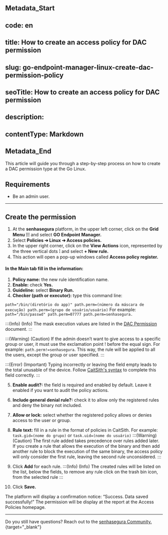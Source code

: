 ## Metadata_Start 
## code: en
## title: How to create an access policy for DAC permission 
## slug: go-endpoint-manager-linux-create-dac-permission-policy 
## seoTitle: How to create an access policy for DAC permission 
## description:  
## contentType: Markdown 
## Metadata_End
This article will guide you through a step-by-step process on how to create a DAC permission type at the Go Linux.

## Requirements

* Be an admin user.

* * *

## Create the permission

1. At the **senhasegura** platform, in the upper left corner, click on the **Grid Menu ⁝⁝⁝** and select **GO Endpoint Manager.**
2. Select **Policies ➔ Linux ➔ Access policies.**
3. In the upper right corner, click on the **View Actions** icon, represented by the three vertical dots **⁝** and select **+ New rule.**
4. This action will open a pop-up windows called **Access policy register.**

#### In the Main tab fill in the information:

1. **Policy name:** the new rule identification name.
2. **Enable:** check **Yes.**
3. **Guideline:** select **Binary Run.**
4. **Checker (path or executor):** type this command line:

`path="/bin/(diretório do app)" path.perm=(número da máscara de execução) path.perm=(grupo de usuário/usuário)`
For example: `path="/bin/passwd" path.perm=07777 path.perm=senhasegura.`

:::(Info) (Info)
The mask execution values are listed in the [DAC Permission](/v3-32/docs/go-endpoint-manager-linux-dac-permission) document.
:::

:::(Warning) (Caution)
If the admin doesn’t want to give access to a specific group or user, it must use the exclamation point ! before the equal sign. For example: `path.perm!=senhasegura`. This way, the rule will be applied to all the users, except the group or user specified.
:::

:::(Error) (Important)
Typing incorrectly or leaving the field empty leads to the total unusable of the device. Follow [CaitSith's syntax](https://caitsith.osdn.jp/#syntax_list) to complete this field correctly.
:::

5. **Enable audit?:** the field is required and enabled by default. Leave it enabled if you want to audit the policy actions.
6. **Include general denial rule?:** check it to allow only the registered rules and deny the binary not included.
7. **Allow or lock:** select whether the registered policy allows or denies access to the user or group.
8. **Rule text:** fill in a rule in the format of policies in CaitSith. For example:  `task.gid=(nome do grupo)` or `task.uid=(nome do usuário)`
:::(Warning) (Caution)
The first rule added takes precedence over rules added later. If you create a rule that allows the execution of the binary and then add another rule to block the execution of the same binary, the access policy will only consider the first rule, leaving the second rule  unconsidered.
:::

9. Click **Add** for each rule.
:::(Info) (Info)
The created rules will be listed on the list, below the fields, to remove any rule click on the trash bin icon, from the selected rule
:::
10. Click **Save.**


The platform will display a confirmation notice: “Success. Data saved successfully!” The permission will be display at the report at  the Access Policies homepage.


* * *

Do you still have questions? Reach out to the [senhasegura Community.](https://community.senhasegura.io/){target="_blank"}

